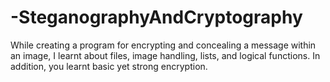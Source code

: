 # -SteganographyAndCryptography
While creating a program for encrypting and concealing a message within an image, I learnt about files, image handling, lists, and logical functions. In addition, you learnt basic yet strong encryption.

